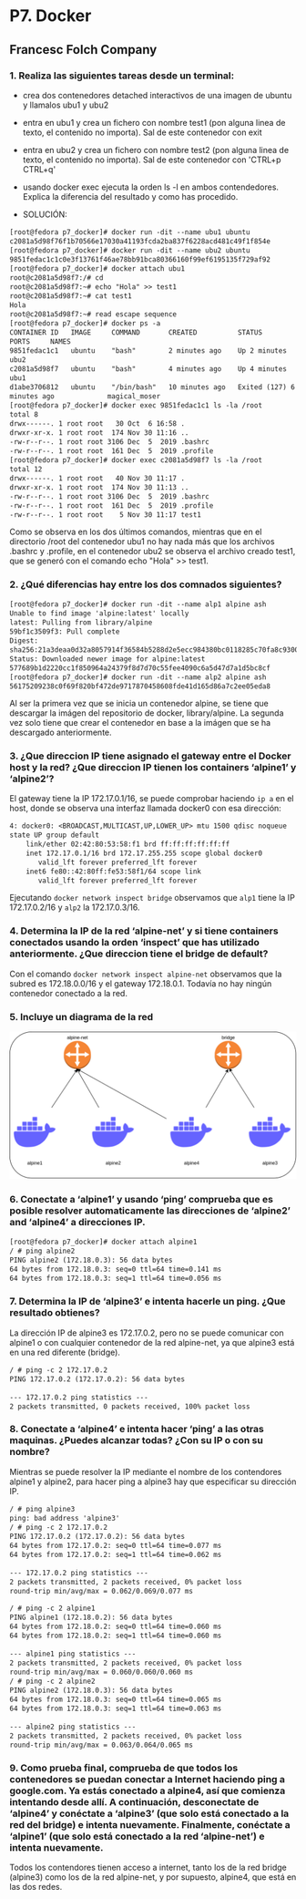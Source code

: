 # P7. Docker

## Francesc Folch Company

### 1. Realiza las siguientes tareas desde un terminal:

- crea dos contenedores detached interactivos de una imagen de ubuntu y llamalos ubu1 y ubu2
- entra en ubu1 y crea un fichero con nombre test1 (pon alguna linea de texto, el contenido no importa). Sal de este contenedor con exit
- entra en ubu2 y crea un fichero con nombre test2 (pon alguna linea de texto, el contenido no importa). Sal de este contenedor con 'CTRL+p CTRL+q'
- usando docker exec ejecuta la orden ls -l en ambos contendedores. Explica la diferencia del resultado y como has procedido.

- SOLUCIÓN:

```
[root@fedora p7_docker]# docker run -dit --name ubu1 ubuntu
c2081a5d98f76f1b70566e17030a41193fcda2ba837f6228acd481c49f1f854e
[root@fedora p7_docker]# docker run -dit --name ubu2 ubuntu
9851fedac1c1c0e3f13761f46ae78bb91bca80366160f99ef6195135f729af92
[root@fedora p7_docker]# docker attach ubu1
root@c2081a5d98f7:/# cd
root@c2081a5d98f7:~# echo "Hola" >> test1
root@c2081a5d98f7:~# cat test1 
Hola
root@c2081a5d98f7:~# read escape sequence
[root@fedora p7_docker]# docker ps -a
CONTAINER ID   IMAGE     COMMAND       CREATED          STATUS                       PORTS     NAMES
9851fedac1c1   ubuntu    "bash"        2 minutes ago    Up 2 minutes                           ubu2
c2081a5d98f7   ubuntu    "bash"        4 minutes ago    Up 4 minutes                           ubu1
d1abe3706812   ubuntu    "/bin/bash"   10 minutes ago   Exited (127) 6 minutes ago             magical_moser
[root@fedora p7_docker]# docker exec 9851fedac1c1 ls -la /root
total 8
drwx------. 1 root root   30 Oct  6 16:58 .
drwxr-xr-x. 1 root root  174 Nov 30 11:16 ..
-rw-r--r--. 1 root root 3106 Dec  5  2019 .bashrc
-rw-r--r--. 1 root root  161 Dec  5  2019 .profile
[root@fedora p7_docker]# docker exec c2081a5d98f7 ls -la /root
total 12
drwx------. 1 root root   40 Nov 30 11:17 .
drwxr-xr-x. 1 root root  174 Nov 30 11:13 ..
-rw-r--r--. 1 root root 3106 Dec  5  2019 .bashrc
-rw-r--r--. 1 root root  161 Dec  5  2019 .profile
-rw-r--r--. 1 root root    5 Nov 30 11:17 test1
```

Como se observa en los dos últimos comandos, mientras que en el directorio /root del contenedor ubu1 no hay nada más que los archivos .bashrc y .profile, en 
el contenedor ubu2 se observa el archivo creado test1, que se generó con el comando echo "Hola" >> test1.


### 2. ¿Qué diferencias hay entre los dos comnados siguientes?

```
[root@fedora p7_docker]# docker run -dit --name alp1 alpine ash
Unable to find image 'alpine:latest' locally
latest: Pulling from library/alpine
59bf1c3509f3: Pull complete 
Digest: sha256:21a3deaa0d32a8057914f36584b5288d2e5ecc984380bc0118285c70fa8c9300
Status: Downloaded newer image for alpine:latest
577689b1d2220cc1f850964a24379f8d7d70c55fee4090c6a5d47d7a1d5bc8cf
[root@fedora p7_docker]# docker run -dit --name alp2 alpine ash
56175209238c0f69f820bf472de9717870458608fde41d165d86a7c2ee05eda8
```

Al ser la primera vez que se inicia un contenedor alpine, se tiene que descargar la imágen del repositorio de docker, library/alpine. La segunda vez solo tiene que 
crear el contenedor en base a la imágen que se ha descargado anteriormente.


### 3. ¿Que direccion IP tiene asignado el gateway entre el Docker host y la red? ¿Que direccion IP tienen los containers ‘alpine1’ y ‘alpine2’?

El gateway tiene la IP 172.17.0.1/16, se puede comprobar haciendo `ip a` en el host, donde se observa una interfaz llamada docker0 con esa dirección:

```
4: docker0: <BROADCAST,MULTICAST,UP,LOWER_UP> mtu 1500 qdisc noqueue state UP group default 
    link/ether 02:42:80:53:58:f1 brd ff:ff:ff:ff:ff:ff
    inet 172.17.0.1/16 brd 172.17.255.255 scope global docker0
       valid_lft forever preferred_lft forever
    inet6 fe80::42:80ff:fe53:58f1/64 scope link 
       valid_lft forever preferred_lft forever
```

Ejecutando `docker network inspect bridge` observamos que `alp1` tiene la IP 172.17.0.2/16 y `alp2` la 172.17.0.3/16.


### 4. Determina la IP de la red ‘alpine-net’ y si tiene containers conectados usando la orden ‘inspect’ que has utilizado anteriormente. ¿Que direccion tiene el bridge de default?

Con el comando `docker network inspect alpine-net` observamos que la subred es 172.18.0.0/16 y el gateway 172.18.0.1. Todavía no hay ningún contenedor conectado 
a la red.


### 5. Incluye un diagrama de la red

<img src="docker_net.drawio.png">


### 6. Conectate a ‘alpine1’ y usando ‘ping’ comprueba que es posible resolver automaticamente las direcciones de ‘alpine2’ and ‘alpine4’ a direcciones IP.

```
[root@fedora p7_docker]# docker attach alpine1
/ # ping alpine2
PING alpine2 (172.18.0.3): 56 data bytes
64 bytes from 172.18.0.3: seq=0 ttl=64 time=0.141 ms
64 bytes from 172.18.0.3: seq=1 ttl=64 time=0.056 ms
```

### 7. Determina la IP de ‘alpine3’ e intenta hacerle un ping. ¿Que resultado obtienes?

La dirección IP de alpine3 es 172.17.0.2, pero no se puede comunicar con alpine1 o con cualquier contenedor de la red alpine-net, ya que alpine3 está en una red diferente (bridge).

```
/ # ping -c 2 172.17.0.2
PING 172.17.0.2 (172.17.0.2): 56 data bytes

--- 172.17.0.2 ping statistics ---
2 packets transmitted, 0 packets received, 100% packet loss
```


### 8. Conectate a ‘alpine4’ e intenta hacer ‘ping’ a las otras maquinas. ¿Puedes alcanzar todas? ¿Con su IP o con su nombre?

Mientras se puede resolver la IP mediante el nombre de los contendores alpine1 y alpine2, para hacer ping a alpine3 hay que especificar su dirección IP. 

```
/ # ping alpine3
ping: bad address 'alpine3'
/ # ping -c 2 172.17.0.2
PING 172.17.0.2 (172.17.0.2): 56 data bytes
64 bytes from 172.17.0.2: seq=0 ttl=64 time=0.077 ms
64 bytes from 172.17.0.2: seq=1 ttl=64 time=0.062 ms

--- 172.17.0.2 ping statistics ---
2 packets transmitted, 2 packets received, 0% packet loss
round-trip min/avg/max = 0.062/0.069/0.077 ms
```

```
/ # ping -c 2 alpine1
PING alpine1 (172.18.0.2): 56 data bytes
64 bytes from 172.18.0.2: seq=0 ttl=64 time=0.060 ms
64 bytes from 172.18.0.2: seq=1 ttl=64 time=0.060 ms

--- alpine1 ping statistics ---
2 packets transmitted, 2 packets received, 0% packet loss
round-trip min/avg/max = 0.060/0.060/0.060 ms
/ # ping -c 2 alpine2
PING alpine2 (172.18.0.3): 56 data bytes
64 bytes from 172.18.0.3: seq=0 ttl=64 time=0.065 ms
64 bytes from 172.18.0.3: seq=1 ttl=64 time=0.063 ms

--- alpine2 ping statistics ---
2 packets transmitted, 2 packets received, 0% packet loss
round-trip min/avg/max = 0.063/0.064/0.065 ms
```


### 9. Como prueba final, comprueba de que todos los contenedores se puedan conectar a Internet haciendo ping a google.com. Ya estás conectado a alpine4, así que comienza intentando desde allí. A continuación, desconectate de ‘alpine4’ y conéctate a ‘alpine3’ (que solo está conectado a la red del bridge) e intenta nuevamente. Finalmente, conéctate a ‘alpine1’ (que solo está conectado a la red ‘alpine-net’) e intenta nuevamente.

Todos los contendores tienen acceso a internet, tanto los de la red bridge (alpine3) como los de la red alpine-net, y por supuesto, alpine4, que está en las dos redes.

